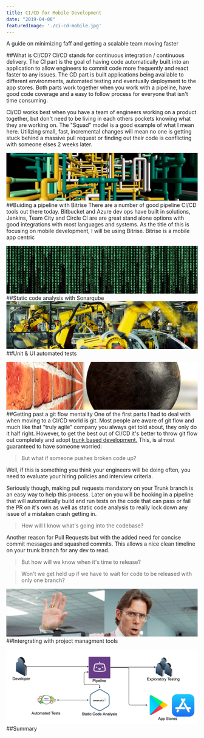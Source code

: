 ```yaml
---
title: CI/CD for Mobile Development
date: "2019-04-06"
featuredImage: './ci-cd-mobile.jpg'
---
```

A guide on minimizing faff and getting a scalable team moving faster
<!-- end -->

##What is CI/CD?
CI/CD stands for continuous integration / continuous delivery. The CI part is the goal of having code automatically built into an application to allow engineers to commit code more frequently and react faster to any issues. The CD part is built applications being available to different environments, automated testing and eventually deployment to the app stores. Both parts work together when you work with a pipeline, have good code coverage and a easy to follow process for everyone that isn't time consuming.

CI/CD works best when you have a team of engineers working on a product together, but don't need to be living in each others pockets knowing what they are working on. The "Squad" model is a good example of what I mean here. Utilizing small, fast, incremental changes will mean no one is getting stuck behind a massive pull request or finding out their code is conflicting with someone elses 2 weeks later.

![Pipelines](./pipeline.png)
##Buiding a pipeline with Bitrise
There are a number of good pipeline CI/CD tools out there today. Bitbucket and Azure dev ops have built in solutions, Jenkins, Team City and Circle CI are are great stand alone options with good integrations with most languages and systems. As the title of this is focusing on mobile development, I will be using Bitrise. Bitrise is a mobile app centric 

![StaticAnalysis](./clouds.png)
##Static code analysis with Sonarqube
![Automation](./automation.png)
##Unit & UI automated tests

![Breaking Barrier](./breakingbarrier.png)
##Getting past a git flow mentality
One of the first parts I had to deal with when moving to a CI/CD world is git. Most people are aware of git flow and much like that "truly agile" company you always get told about, they only do it half right. However, to get the best out of CI/CD it's better to throw git flow out completely and adopt <a href="https://trunkbaseddevelopment.com/" target="_blank">trunk based development.</a> This, is almost guaranteed to have someone worried:
> But what if someone pushes broken code up?

Well, if this is something you think your engineers will be doing often, you need to evaluate your hiring policies and interview criteria. 

Seriously though, making pull requests mandatory on your Trunk branch is an easy way to help this process. Later on you will be hooking in a pipeline that will automatically build and run tests on the code that can pass or fail the PR on it's own as well as static code analysis to really lock down any issue of a mistaken crash getting in.

> How will I know what's going into the codebase?

Another reason for Pull Requests but with the added need for concise commit messages and squashed commits. This allows a nice clean timeline on your trunk branch for any dev to read.

> But how will we know when it's time to release?


> Won't we get held up if we have to wait for code to be released with only one branch?

![Project Manager](./projectmanager.png)
##Intergrating with project managment tools

![CI/CD Flow](./flow.png)
##Summary